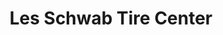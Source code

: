 ---
title: "Les Schwab Tire Center"
url: /auburn/les-schwab-tire-center-auburn-way-north/
shop: tyres
---